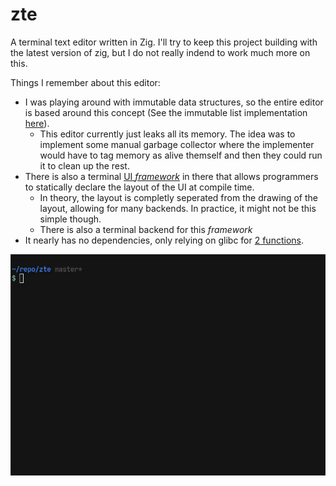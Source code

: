 # zte

A terminal text editor written in Zig.
I'll try to keep this project building with the latest version of
zig, but I do not really indend to work much more on this.

Things I remember about this editor:
* I was playing around with immutable data structures, so the entire editor
  is based around this concept (See the immutable list implementation
  [here](https://github.com/Hejsil/zte/blob/master/src/core/list.zig)).
  * This editor currently just leaks all its memory. The idea was to
    implement some manual garbage collector where the implementer would
    have to tag memory as alive themself and then they could run it
    to clean up the rest.
* There is also a terminal [UI *framework*](https://github.com/Hejsil/zte/blob/master/src/draw.zig)
  in there that allows programmers
  to statically declare the layout of the UI at compile time.
  * In theory, the layout is completly seperated from the drawing
    of the layout, allowing for many backends. In practice, it might
    not be this simple though.
  * There is also a terminal backend for this *framework*
* It nearly has no dependencies, only relying on glibc for
  [2 functions](https://github.com/Hejsil/zte/blob/master/src/c.zig).

![demo](demo.gif)

